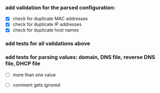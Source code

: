### add validation for the parsed configuration:
- [x] check for duplicate MAC addresses
- [x] check for duplicate IP addresses
- [x] check for duplicate host names

### add tests for all validations above

### add tests for parsing values: domain, DNS file, reverse DNS file, DHCP file
- [ ] more than one value
- [ ] comment gets ignored

